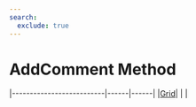 ```yaml
---
search:
  exclude: true
---
```


<h1 class="heading"><span class="name">AddComment Method</span></h1>

|--------------------------|------|------|
|[Grid](../objects/grid.md)|&nbsp;|&nbsp;|
